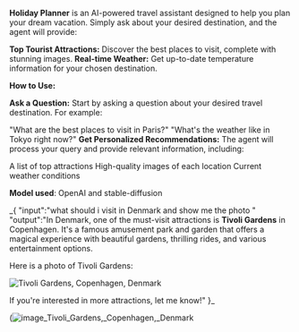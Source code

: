 **Holiday Planner** is an AI-powered travel assistant designed to help you plan your dream vacation. Simply ask about your desired destination, and the agent will provide:

**Top Tourist Attractions:** Discover the best places to visit, complete with stunning images.
**Real-time Weather:** Get up-to-date temperature information for your chosen destination.

**How to Use:**

**Ask a Question:** Start by asking a question about your desired travel destination. For example:

"What are the best places to visit in Paris?"
"What's the weather like in Tokyo right now?"
**Get Personalized Recommendations:** The agent will process your query and provide relevant information, including:

A list of top attractions
High-quality images of each location
Current weather conditions

**Model used**: OpenAI and stable-diffusion

_{
"input":"what should i visit in Denmark and show me the photo "
"output":"In Denmark, one of the must-visit attractions is **Tivoli Gardens** in Copenhagen. It's a famous amusement park and garden that offers a magical experience with beautiful gardens, thrilling rides, and various entertainment options.

Here is a photo of Tivoli Gardens:

![Tivoli Gardens, Copenhagen, Denmark](attachment://images/image_Tivoli_Gardens,_Copenhagen,_Denmark.jpg)

If you're interested in more attractions, let me know!"
}_

(![image_Tivoli_Gardens,_Copenhagen,_Denmark](https://github.com/user-attachments/assets/c73aa765-023f-46b1-93b7-813ce3065f9c)

